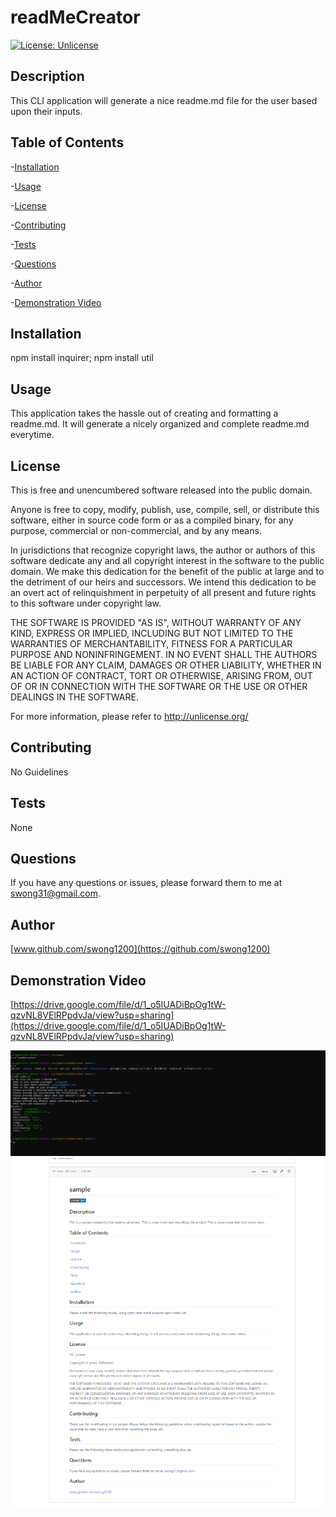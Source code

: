 # readMeCreator
[![License: Unlicense](https://img.shields.io/badge/license-Unlicense-blue.svg)](http://unlicense.org/)
## Description
This CLI application will generate a nice readme.md file for the user based upon their inputs.  
## Table of Contents
-[Installation](#installation)

-[Usage](#usage)

-[License](#license)

-[Contributing](#contributing)

-[Tests](#tests)

-[Questions](#questions)

-[Author](#author)

-[Demonstration Video](#demonstration-video)
## Installation
npm install inquirer; npm install util
## Usage
This application takes the hassle out of creating and formatting a readme.md.  It will generate a nicely organized and complete readme.md everytime.
## License
This is free and unencumbered software released into the public domain.

Anyone is free to copy, modify, publish, use, compile, sell, or
distribute this software, either in source code form or as a compiled
binary, for any purpose, commercial or non-commercial, and by any
means.

In jurisdictions that recognize copyright laws, the author or authors
of this software dedicate any and all copyright interest in the
software to the public domain. We make this dedication for the benefit
of the public at large and to the detriment of our heirs and
successors. We intend this dedication to be an overt act of
relinquishment in perpetuity of all present and future rights to this
software under copyright law.

THE SOFTWARE IS PROVIDED "AS IS", WITHOUT WARRANTY OF ANY KIND,
EXPRESS OR IMPLIED, INCLUDING BUT NOT LIMITED TO THE WARRANTIES OF
MERCHANTABILITY, FITNESS FOR A PARTICULAR PURPOSE AND NONINFRINGEMENT.
IN NO EVENT SHALL THE AUTHORS BE LIABLE FOR ANY CLAIM, DAMAGES OR
OTHER LIABILITY, WHETHER IN AN ACTION OF CONTRACT, TORT OR OTHERWISE,
ARISING FROM, OUT OF OR IN CONNECTION WITH THE SOFTWARE OR THE USE OR
OTHER DEALINGS IN THE SOFTWARE.

For more information, please refer to <http://unlicense.org/>
## Contributing
No Guidelines
## Tests
None
## Questions
If you have any questions or issues, please forward them to me at swong31@gmail.com.
## Author
[www.github.com/swong1200](https://github.com/swong1200)
## Demonstration Video
[https://drive.google.com/file/d/1_o5IUADiBpOg1tW-qzvNL8VElRPpdvJa/view?usp=sharing](https://drive.google.com/file/d/1_o5IUADiBpOg1tW-qzvNL8VElRPpdvJa/view?usp=sharing)

![](images/CLI%20Screenshot.png)
![](images/Read%20Me%20Screenshot.png)